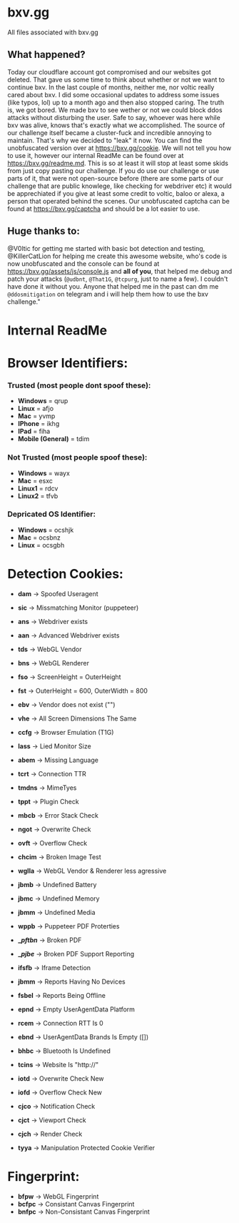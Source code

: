 # bxv.gg
All files associated with bxv.gg

## What happened?
Today our cloudflare account got compromised and our websites got deleted. That gave us some time to think about whether or not we want to continue bxv. In the last couple of months, neither me, nor voltic really cared about bxv. I did some occasional updates to address some issues (like typos, lol) up to a month ago and then also stopped caring. The truth is, we got bored. We made bxv to see wether or not we could block ddos attacks without disturbing the user. Safe to say, whoever was here while bxv was alive, knows that's exactly what we accomplished. The source of our challenge itself became a cluster-fuck and incredible annoying to maintain. That's why we decided to "leak" it now. You can find the unobfuscated version over at https://bxv.gg/cookie. We will not tell you how to use it, however our internal ReadMe can be found over at https://bxv.gg/readme.md. This is so at least it will stop at least some skids from just copy pasting our challenge. If you do use our challenge or use parts of it, that were not open-source before (there are some parts of our challenge that are public knowlege, like checking for webdriver etc) it would be apprechiated if you give at least some credit to voltic, baloo or alexa, a person that operated behind the scenes. Our unobfuscated captcha can be found at https://bxv.gg/captcha and should be a lot easier to use.

## Huge thanks to:
@V0ltic for getting me started with basic bot detection and testing,
@KillerCatLion for helping me create this awesome website, who's code is now unobfuscated and the console can be found at https://bxv.gg/assets/js/console.js
and **all of you**, that helped me debug and patch your attacks (`@udbnt`, `@That1G`, `@tcpurg`, just to name a few). I couldn't have done it without you.
Anyone that helped me in the past can dm me `@ddosmitigation` on telegram and i will help them how to use the bxv challenge."

# Internal ReadMe

# Browser Identifiers:

### Trusted (most people dont spoof these):
- **Windows** = qrup
- **Linux** = afjo
- **Mac** = yvmp
- **IPhone** = ikhg
- **IPad** = fiha
- **Mobile (General)** = tdim

### Not Trusted (most people spoof these):
- **Windows** = wayx
- **Mac** = esxc
- **Linux1** = rdcv
- **Linux2** = tfvb

### Depricated OS Identifier:
- **Windows** = ocshjk
- **Mac** = ocsbnz
- **Linux** = ocsgbh

# Detection Cookies:

- **dam** -> Spoofed Useragent
- **sic** -> Missmatching Monitor (puppeteer)
- **ans** -> Webdriver exists
- **aan** -> Advanced Webdriver exists
- **tds** -> WebGL Vendor
- **bns** -> WebGL Renderer
- **fso** -> ScreenHeight = OuterHeight
- **fst** -> OuterHeight = 600, OuterWidth = 800
- **ebv** -> Vendor does not exist ("")
- **vhe** -> All Screen Dimensions The Same
- **ccfg** -> Browser Emulation (T1G)
- **lass** -> Lied Monitor Size
- **abem** -> Missing Language
- **tcrt** -> Connection TTR
- **tmdns** -> MimeTyes
- **tppt** -> Plugin Check
- **mbcb** -> Error Stack Check
- **ngot** -> Overwrite Check
- **ovft** -> Overflow Check
- **chcim** -> Broken Image Test
- **wglla** -> WebGL Vendor & Renderer less agressive
- **jbmb** -> Undefined Battery
- **jbmc** -> Undefined Memory
- **jbmm** -> Undefined Media
- **wppb** -> Puppeteer PDF Proterties
- **__pftbn_** -> Broken PDF
- **__pjbe_** -> Broken PDF Support Reporting
- **ifsfb** -> Iframe Detection
- **jbmm** -> Reports Having No Devices
- **fsbel** -> Reports Being Offline
- **epnd** -> Empty UserAgentData Platform
- **rcem** -> Connection RTT Is 0
- **ebnd** -> UserAgentData Brands Is Empty ([])
- **bhbc** -> Bluetooth Is Undefined
- **tcins** -> Website Is "http://"
- **iotd** -> Overwrite Check New
- **iofd** -> Overflow Check New
- **cjco** -> Notification Check
- **cjct** -> Viewport Check
- **cjch** -> Render Check

- **tyya** -> Manipulation Protected Cookie Verifier

# Fingerprint:

- **bfpw** -> WebGL Fingerprint
- **bcfpc** -> Consistant Canvas Fingerprint
- **bnfpc** -> Non-Consistant Canvas Fingerprint